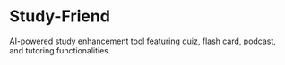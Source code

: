 # Study-Friend
AI-powered study enhancement tool featuring quiz, flash card, podcast, and tutoring functionalities.
